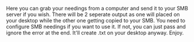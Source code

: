 Here you can grab your needings from a computer and send it to your SMB server if you wish. There will be 2 seperate output as one will placed on your desktop while the other one getting copied to your SMB. 
You need to configure SMB needings if you want to use it. If not, you can just pass and ignore the error at the end. It'll create .txt on your desktop anyway. Enjoy.
